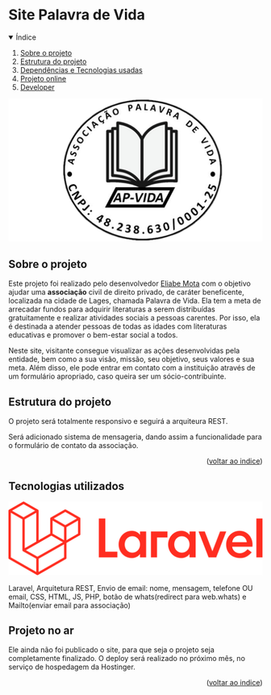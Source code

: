 # Site Palavra de Vida

<!-- Sumário -->
<details open>
  <summary name="indice">Índice</summary>
  <ol>
    <li><a href="#projeto">Sobre o projeto</a></li>
    <li><a href="#estrutura">Estrutura do projeto</a></li>
    <li><a href="#tecnologias">Dependências e Tecnologias usadas</a></li>
    <li><a href="#link">Projeto online</a></li>
    <li><a href="#developers">Developer</a></li>
  </ol>
</details>

<img src="public/assets/img/logo-ap-vida.png" alt="Logo da associação Palavra de Vida" style="width:50rem;" />

<h2 name="projeto"> Sobre o projeto </h2>

Este projeto foi realizado pelo desenvolvedor <a href="https://github.com/Eliabe-Ribeiro-22">Eliabe Mota</a> com o objetivo ajudar uma **associação** civil de direito privado, de caráter beneficente, localizada na cidade de Lages, chamada Palavra de Vida. Ela tem a meta de arrecadar fundos para adquirir literaturas a serem distribuídas gratuitamente e realizar atividades sociais a pessoas carentes. Por isso, ela é destinada a atender pessoas de todas as idades com literaturas educativas e promover o bem-estar social a todos.

Neste site, visitante consegue visualizar as ações desenvolvidas pela entidade, bem como a sua visão, missão, seu objetivo, seus valores e sua meta.
Além disso, ele pode entrar em contato com a instituição através de um formulário apropriado, caso queira ser um sócio-contribuinte.

<h2 name="estrutura"> Estrutura do projeto  </h2>
O projeto será totalmente responsivo e seguirá a arquiteura REST.

Será adicionado sistema de mensageria, dando assim a funcionalidade para o formulário de contato da associação.

<p align="right">(<a href="#indice">voltar ao indice</a>)</p>

## Tecnologias utilizados

![Logo do Laravel](public/assets/img/logo-laravel.png)

Laravel, Arquitetura REST, Envio de email: nome, mensagem, telefone OU email, CSS, HTML, JS, PHP, botão de whats(redirect para web.whats) e Mailto(enviar email para associação)

## Projeto no ar

Ele ainda não foi publicado o site, para que seja o projeto seja completamente finalizado. O deploy será realizado no próximo mês, no serviço de hospedagem da Hostinger.

<link do site>

<p align="right">(<a href="#indice">voltar ao indice</a>)</p>

